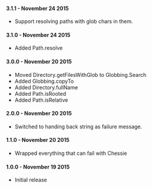 #### 3.1.1 - November 24 2015
* Support resolving paths with glob chars in them.

#### 3.1.0 - November 24 2015
* Added Path.resolve

#### 3.0.0 - November 20 2015
* Moved Directory.getFilesWithGlob to Globbing.Search
* Added Globbing.copyTo
* Added Directory.fullName
* Added Path.isRooted
* Added Path.isRelative

#### 2.0.0 - November 20 2015
* Switched to handing back string as failure message.

#### 1.1.0 - November 20 2015
* Wrapped everything that can fail with Chessie

#### 1.0.0 - November 19 2015
* Initial release